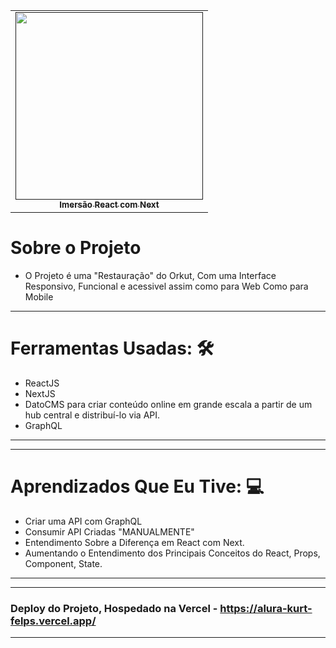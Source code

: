<table align="center">
    <tr>
        <td align="center">
            <a href="">
                <img src="https://static.imasters.com.br/wp-content/uploads/2021/01/06152646/Alura-imers%C3%A3o.jpg.jpg" width="300px;" />
                <br />
                <sub><b>Imersão React com Next</b></sub>
            </a>
        </td>    
    </tr>
</table>

# Sobre o Projeto

- O Projeto é uma "Restauração" do Orkut, Com uma Interface Responsivo, Funcional  e acessivel assim como para Web Como para Mobile


---
# Ferramentas Usadas: 🛠️

- ReactJS
- NextJS
- DatoCMS para criar conteúdo online em grande escala a partir de um hub central e distribuí-lo via API. 
- GraphQL

---

---
# Aprendizados Que Eu Tive: 💻

- Criar uma API com GraphQL
- Consumir API Criadas "MANUALMENTE"
- Entendimento Sobre a Diferença em React com Next.
- Aumentando o Entendimento dos Principais Conceitos do React, Props, Component, State. 

---

---

### Deploy do Projeto, Hospedado na Vercel - https://alura-kurt-felps.vercel.app/


---
